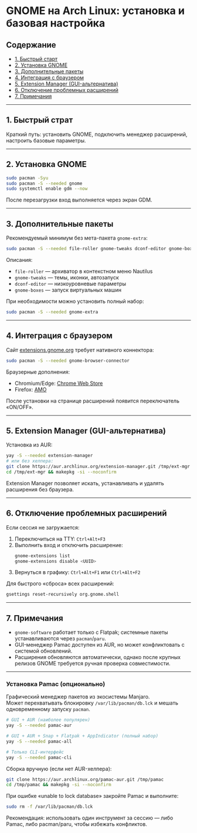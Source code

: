 # GNOME на Arch Linux: установка и базовая настройка

## Содержание
- [1. Быстрый старт](#1-быстрый-старт)  
- [2. Установка GNOME](#2-установка-gnome)  
- [3. Дополнительные пакеты](#3-дополнительные-пакеты)  
- [4. Интеграция с браузером](#4-интеграция-с-браузером)  
- [5. Extension Manager (GUI-альтернатива)](#5-extension-manager-gui-альтернатива)  
- [6. Отключение проблемных расширений](#6-отключение-проблемных-расширений)  
- [7. Примечания](#7-примечания)

---

## 1. Быстрый страт
Краткий путь: установить GNOME, подключить менеджер расширений, настроить базовые параметры.

---

## 2. Установка GNOME
```bash
sudo pacman -Syu
sudo pacman -S --needed gnome
sudo systemctl enable gdm --now
```
После перезагрузки вход выполняется через экран GDM.

---

## 3. Дополнительные пакеты
Рекомендуемый минимум без мета-пакета `gnome-extra`:
```bash
sudo pacman -S --needed file-roller gnome-tweaks dconf-editor gnome-boxes
```
Описания:
- `file-roller` — архиватор в контекстном меню Nautilus  
- `gnome-tweaks` — темы, иконки, автозапуск  
- `dconf-editor` — низкоуровневые параметры  
- `gnome-boxes` — запуск виртуальных машин  

При необходимости можно установить полный набор:
```bash
sudo pacman -S --needed gnome-extra
```

---

## 4. Интеграция с браузером
Сайт [extensions.gnome.org](https://extensions.gnome.org) требует нативного коннектора:
```bash
sudo pacman -S --needed gnome-browser-connector
```
Браузерные дополнения:  
- Chromium/Edge: [Chrome Web Store](https://chrome.google.com/webstore/detail/gnome-shell-integration/gphhapmejobijbbhgpjhcjognlahblep)  
- Firefox: [AMO](https://addons.mozilla.org/firefox/addon/gnome-shell-integration/)  

После установки на странице расширений появится переключатель «ON/OFF».

---

## 5. Extension Manager (GUI-альтернатива)
Установка из AUR:
```bash
yay -S --needed extension-manager
# или без хелпера:
git clone https://aur.archlinux.org/extension-manager.git /tmp/ext-mgr
cd /tmp/ext-mgr && makepkg -si --noconfirm
```
Extension Manager позволяет искать, устанавливать и удалять расширения без браузера.

---

## 6. Отключение проблемных расширений
Если сессия не загружается:
1. Переключиться на TTY: `Ctrl+Alt+F3`  
2. Выполнить вход и отключить расширение:
   ```bash
   gnome-extensions list
   gnome-extensions disable <UUID>
   ```
3. Вернуться в графику: `Ctrl+Alt+F1` или `Ctrl+Alt+F2`

Для быстрого «сброса» всех расширений:
```bash
gsettings reset-recursively org.gnome.shell
```

---

## 7. Примечания
- `gnome-software` работает только с Flatpak; системные пакеты устанавливаются через `pacman`/`paru`.  
- GUI-менеджер Pamac доступен из AUR, но может конфликтовать с системой обновлений.  
- Расширения обновляются автоматически, однако после крупных релизов GNOME требуется ручная проверка совместимости.
---
### Установка Pamac (опционально)
Графический менеджер пакетов из экосистемы Manjaro.  
Может перехватывать блокировку `/var/lib/pacman/db.lck` и мешать одновременному запуску `pacman`.
```bash
# GUI + AUR (наиболее популярен)
yay -S --needed pamac-aur

# GUI + AUR + Snap + Flatpak + AppIndicator (полный набор)
yay -S --needed pamac-all

# Только CLI-интерфейс
yay -S --needed pamac-cli
```
Сборка вручную (если нет AUR-хелпера):
```bash
git clone https://aur.archlinux.org/pamac-aur.git /tmp/pamac
cd /tmp/pamac && makepkg -si --noconfirm
```
При ошибке «unable to lock database» закройте Pamac и выполните:
```bash
sudo rm -f /var/lib/pacman/db.lck
```
Рекомендация: использовать один инструмент за сессию — либо Pamac, либо pacman/paru, чтобы избежать конфликтов.

